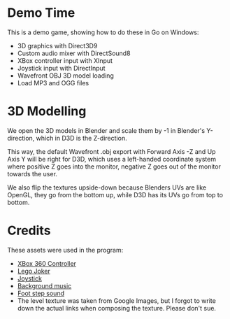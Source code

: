 Demo Time
=========

This is a demo game, showing how to do these in Go on Windows:

- 3D graphics with Direct3D9
- Custom audio mixer with DirectSound8
- XBox controller input with XInput
- Joystick input with DirectInput
- Wavefront OBJ 3D model loading
- Load MP3 and OGG files

3D Modelling
============

We open the 3D models in Blender and scale them by -1 in Blender's Y-direction,
which in D3D is the Z-direction.

This way, the default Wavefront .obj export with Forward Axis -Z and Up Axis Y
will be right for D3D, which uses a left-handed coordinate system where
positive Z goes into the monitor, negative Z goes out of the monitor towards
the user.

We also flip the textures upside-down because Blenders UVs are like OpenGL,
they go from the bottom up, while D3D has its UVs go from top to bottom.

Credits
=======

These assets were used in the program:
-	[XBox 360 Controller](https://sketchfab.com/3d-models/xbox-360-controller-08bb78e6d7344a5cbf339123bd138966)
-	[Lego Joker](https://sketchfab.com/3d-models/joker-lego-1a998ccdfe3442ffa327b16637eb8032)
-	[Joystick](https://sketchfab.com/3d-models/joystick-3630d34457bd4de08db183cb4b106be9)
-	[Background music](https://pixabay.com/music/synthwave-stranger-things-124008/)
-	[Foot step sound](https://pixabay.com/sound-effects/st3-footstep-sfx-323056/)
-	The level texture was taken from Google Images, but I forgot to write down
	the actual links when composing the texture. Please don't sue.
